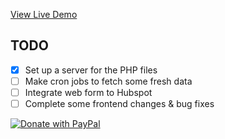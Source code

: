 [View Live Demo](https://6a42-2804-1b1-8b00-2353-8520-5abf-5f52-c5f.ngrok-free.app/vesple/optimalstocks/)

## TODO

- [x] Set up a server for the PHP files
- [ ] Make cron jobs to fetch some fresh data
- [ ] Integrate web form to Hubspot
- [ ] Complete some frontend changes & bug fixes

[![Donate with PayPal](https://raw.githubusercontent.com/stefan-niedermann/paypal-donate-button/master/paypal-donate-button.png)](https://www.paypal.com/donate/?hosted_button_id=XA5LN4XR39PMQ)
